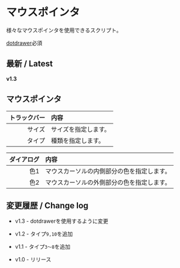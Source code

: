# マウスポインタ

様々なマウスポインタを使用できるスクリプト。

[dotdrawer](https://shummg.work/archives/1231)必須

## 最新 / Latest

**v1.3**

## マウスポインタ

| トラックバー | 内容 |
| -: | :- |
| サイズ | サイズを指定します。 |
| タイプ | 種類を指定します。 |

| ダイアログ | 内容 |
| -: | :- |
| 色1 | マウスカーソルの内側部分の色を指定します。 |
| 色2 | マウスカーソルの外側部分の色を指定します。 |

## 変更履歴 / Change log

- v1.3 - dotdrawerを使用するように変更

- v1.2 - タイプ`9,10`を追加

- v1.1 - タイプ`3～8`を追加

- v1.0 - リリース
